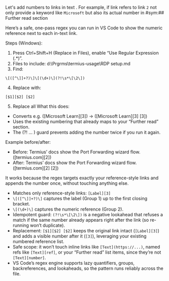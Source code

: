 Let's add numbers to links in text . For example, if link refers to link `2` not only provide a keyword like `Microsoft` but also its actual number in #sym:## Further read section

Here’s a safe, one-pass regex you can run in VS Code to show the numeric reference next to each in-text link.

Steps (Windows):
1. Press Ctrl+Shift+H (Replace in Files), enable “Use Regular Expression (.*)”.
2. Files to include: d:\Prgrms\termius-usage\RDP setup.md
3. Find:
```
\[([^\]]+?)\]\[(\d+)\](?!\s*\[\2\])
```
4. Replace with:
```
[$1][$2] [$2]
```
5. Replace all
What this does:
- Converts e.g. ([Microsoft Learn][3]) → ([Microsoft Learn][3] [3])
- Uses the existing numbering that already maps to your “Further read” section.
- The (?! … ) guard prevents adding the number twice if you run it again.

Example before/after:
- Before: Termius’ docs show the Port Forwarding wizard flow. ([termius.com][2])
- After: Termius’ docs show the Port Forwarding wizard flow. ([termius.com][2] [2])

It works because the regex targets exactly your reference-style links and appends the number once, without touching anything else.

- Matches only reference-style links: `[Label][3]`
- `\[([^\]]+?)\]` captures the label (Group 1) up to the first closing bracket.
- `\[(\d+)\]` captures the numeric reference (Group 2).
- Idempotent guard: `(?!\s*\[\2\])` is a negative lookahead that refuses a match if the same number already appears right after the link (so re-running won’t duplicate).
- Replacement: `[$1][$2] [$2]` keeps the original link intact (`[Label][3]`) and adds a visible number after it (`[3]`), leveraging your existing numbered reference list.
- Safe scope: it won’t touch inline links like `[Text](https://...)`, named refs like `[Text][ref]`, or your “Further read” list items, since they’re not `[Text][number]`.
- VS Code’s regex engine supports lazy quantifiers, groups, backreferences, and lookaheads, so the pattern runs reliably across the file.